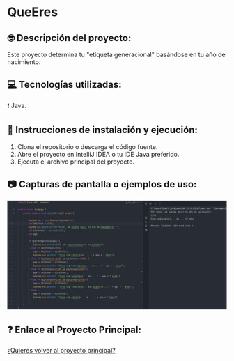 # QueEres

## 🤓 Descripción del proyecto:
Este proyecto determina tu "etiqueta generacional" basándose en tu año de nacimiento.

## 💻 Tecnologías utilizadas:
❗ Java.

## 📁 Instrucciones de instalación y ejecución:
1. Clona el repositorio o descarga el código fuente.
2. Abre el proyecto en IntelliJ IDEA o tu IDE Java preferido.
3. Ejecuta el archivo principal del proyecto.

## 📷 Capturas de pantalla o ejemplos de uso:
[![Imagen específica](./QueEres/img/que_eres.png)](./QueEres/img/que_eres.png)

## ❓ Enlace al Proyecto Principal:
[¿Quieres volver al proyecto principal?](../../README.md)